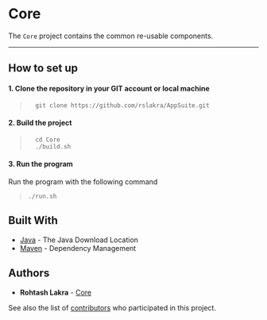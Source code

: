 # Core
The ```Core``` project contains the common re-usable components.

****
How to set up
---

#### 1. Clone the repository in your GIT account or local machine

> ```
>   git clone https://github.com/rslakra/AppSuite.git
> ```

#### 2. Build the project

> ```
>   cd Core
>   ./build.sh
> ```
>

#### 3. Run the program

Run the program with the following command
  
>   ```./run.sh```

## Built With

* [Java](https://www.java.com/en/download/mac_download.jsp) - The Java Download Location
* [Maven](https://maven.apache.org/) - Dependency Management

## Authors

* **Rohtash Lakra** - [Core](https://github.com/rslakra/AppSuite.git/Core)


See also the list of [contributors](https://github.com/rslakra/AppSuite.git/contributors) who participated in 
this project.
